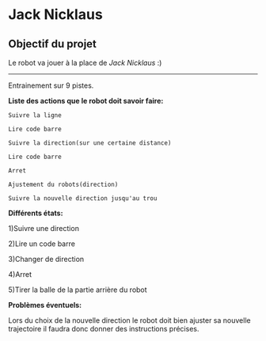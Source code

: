 # Jack Nicklaus

## Objectif du projet

Le robot va jouer à la place de *Jack Nicklaus* :)

__________________________________________________

Entrainement sur 9 pistes.

**Liste des actions que le robot doit savoir faire:**

`Suivre la ligne`

`Lire code barre`

`Suivre la direction(sur une certaine distance)`

`Lire code barre`

`Arret`

`Ajustement du robots(direction)`

`Suivre la nouvelle direction jusqu'au trou`



**Différents états:**

1)Suivre une direction

2)Lire un code barre

3)Changer de direction

4)Arret

5)Tirer la balle de la partie arrière du robot 














**Problèmes éventuels:**

Lors du choix de la nouvelle direction le robot doit bien ajuster sa nouvelle trajectoire il faudra donc donner des instructions précises.










